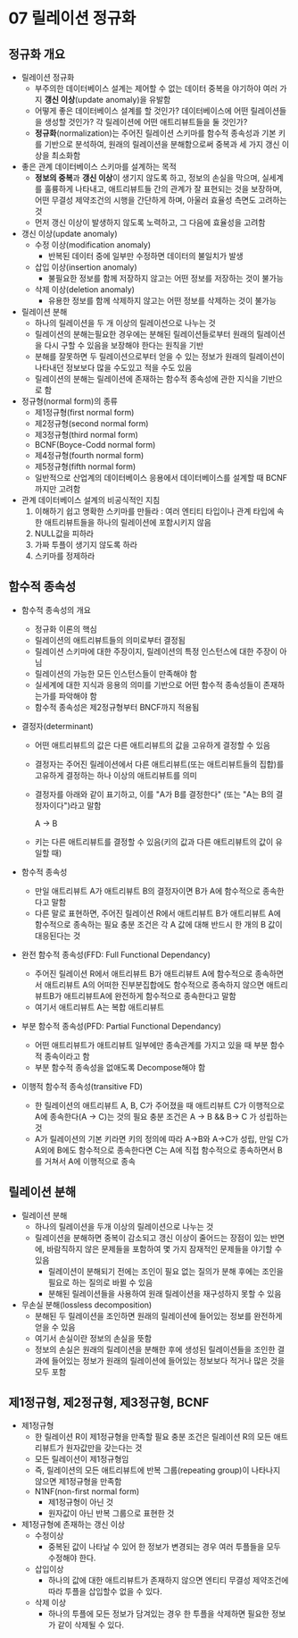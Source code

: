 # 07 릴레이션 정규화

## 정규화 개요

- 릴레이션 정규화
  - 부주의한 데이터베이스 설계는 제어할 수 없는 데이터 중복을 야기하야 여러 가지 **갱신 이상**(update anomaly)을 유발함
  - 어떻게 좋은 데이터베이스 설계를 할 것인가? 데이터베이스에 어떤 릴레이션들을 생성할 것인가? 각 릴레이션에 어떤 애트리뷰트들을 둘 것인가?
  - **정규화**(normalization)는 주어진 릴레이션 스키마를 함수적 종속성과 기본 키를 기반으로 분석하여, 원래의 릴레이션을 분해함으로써 중복과 세 가지 갱신 이상을 최소화함
- 좋은 관계 데이터베이스 스키마를 설계하는 목적
  - **정보의 중복**과 **갱신 이상**이 생기지 않도록 하고, 정보의 손실을 막으며, 실세계를 훌륭하게 나타내고, 애트리뷰트들 간의 관계가 잘 표현되는 것을 보장하며, 어떤 무결성 제약조건의 시행을 간단하게 하며, 아울러 효율성 측면도 고려하는 것
  - 먼저 갱신 이상이 발생하지 않도록 노력하고, 그 다음에 효율성을 고려함
- 갱신 이상(update anomaly)
  - 수정 이상(modification anomaly)
    - 반복된 데이터 중에 일부만 수정하면 데이터의 불일치가 발생
  - 삽입 이상(insertion anomaly)
    - 불필요한 정보를 함께 저장하지 않고는 어떤 정보를 저장하는 것이 불가능
  - 삭제 이상(deletion anomaly)
    - 유용한 정보를 함께 삭제하지 않고는 어떤 정보를 삭제하는 것이 불가능
- 릴레이션 분해
  - 하나의 릴레이션을 두 개 이상의 릴레이션으로 나누는 것
  - 릴레이션의 분해는필요한 경우에는 분해된 릴레이션들로부터 원래의 릴레이션을 다시 구할 수 있음을 보장해야 한다는 원칙을 기반
  - 분해를 잘못하면 두 릴레이션으로부터 얻을 수 있는 정보가 원래의 릴레이션이 나타내던 정보보다 많을 수도있고 적을 수도 있음
  - 릴레이션의 분해는 릴레이션에 존재하는 함수적 종속성에 관한 지식을 기반으로 함
- 정규형(normal form)의 종류
  - 제1정규형(first normal form)
  - 제2정규형(second normal form)
  - 제3정규형(third normal form)
  - BCNF(Boyce-Codd normal form)
  - 제4정규형(fourth normal form)
  - 제5정규형(fifth normal form)
  - 일반적으로 산업계의 데이터베이스 응용에서 데이터베이스를 설계할 때 BCNF까지만 고려함
- 관계 데이터베이스 설계의 비공식적인 지침
  1. 이해하기 쉽고 명확한 스키마를 만들라 : 여러 엔티티 타입이나 관계 타입에 속한 애트리뷰트들을 하나의 릴레이션에 포함시키지 않음
  2. NULL값을 피하라
  3. 가짜 투플이 생기지 않도록 하라
  4. 스키마를 정제하라



## 함수적 종속성

- 함수적 종속성의 개요

  - 정규화 이론의 핵심
  - 릴레이션의 애트리뷰트들의 의미로부터 결정됨
  - 릴레이션 스키마에 대한 주장이지, 릴레이션의 특정 인스턴스에 대한 주장이 아님
  - 릴레이션의 가능한 모든 인스턴스들이 만족해야 함
  - 실세계에 대한 지식과 응용의 의미를 기반으로 어떤 함수적 종속성들이 존재하는가를 파악해야 함
  - 함수적 종속성은 제2정규형부터 BNCF까지 적용됨

- 결정자(determinant)

  - 어떤 애트리뷰트의 값은 다른 애트리뷰트의 값을 고유하게 결정할 수 있음

  - 결정자는 주어진 릴레이션에서 다른 애트리뷰트(또는 애트리뷰트들의 집합)를 고유하게 결정하는 하나 이상의 애트리뷰트를 의미

  - 결정자를 아래와 같이 표기하고, 이를 "A가 B를 결정한다" (또는 "A는 B의 결정자이다")라고 말함

    A -> B

  - 키는 다른 애트리뷰트를 결정할 수 있음(키의 값과 다른 애트리뷰트의 값이 유일할 때)

- 함수적 종속성

  - 만일 애트리뷰트 A가 애트리뷰트 B의 결정자이면 B가 A에 함수적으로 종속한다고 말함
  - 다른 말로 표현하면, 주어진 릴레이션 R에서 애트리뷰트 B가 애트리뷰트 A에 함수적으로 종속하는 필요 충분 조건은 각 A 값에 대해 반드시 한 개의 B 값이 대응된다는 것

- 완전 함수적 종속성(FFD: Full Functional Dependancy)

  - 주어진 릴레이션 R에서 애트리뷰트 B가 애트리뷰트 A에 함수적으로 종속하면서 애트리뷰트 A의 어떠한 진부분집합에도 함수적으로 종속하지 않으면 애트리뷰트B가 애트리뷰트A에 완전하게 함수적으로 종속한다고 말함
  - 여기서 애트리뷰트 A는 복합 애트리뷰트

- 부분 함수적 종속성(PFD: Partial Functional Dependancy)

  - 어떤 애트리뷰트가 애트리뷰트 일부에만 종속관계를 가지고 있을 때 부분 함수적 종속이라고 함
  - 부분 함수적 종속성을 없애도록 Decompose해야 함

- 이행적 함수적 종속성(transitive FD)

  - 한 릴레이션의 애트리뷰트 A, B, C가 주어졌을 때 애트리뷰트 C가 이행적으로 A에 종속한다(A -> C)는 것의 필요 충분 조건은 A -> B && B-> C 가 성립하는 것
  - A가 릴레이션의 기본 키라면 키의 정의에 따라 A->B와 A->C가 성립, 만일 C가 A외에 B에도 함수적으로 종속한다면 C는 A에 직접 함수적으로 종속하면서 B를 거쳐서 A에 이행적으로 종속



## 릴레이션 분해

- 릴레이션 분해
  - 하나의 릴레이션을 두개 이상의 릴레이션으로 나누는 것
  - 릴레이션을 분해하면 중복이 감소되고 갱신 이상이 줄어드는 장점이 있는 반면에, 바람직하지 않은 문제들을 포함하여 몇 가지 잠재적인 문제들을 야기할 수 있음
    - 릴레이션이 분해되기 전에는 조인이 필요 없는 질의가 분해 후에는 조인을 필요로 하는 질의로 바뀔 수 있음
    - 분해된 릴레이션들을 사용하여 원래 릴레이션을 재구성하지 못할 수 있음
- 무손실 분해(lossless decomposition)
  - 분해된 두 릴레이션을 조인하면 원래의 릴레이션에 들어있는 정보를 완전하게 얻을 수 있음
  - 여기서 손실이란 정보의 손실을 뜻함
  - 정보의 손실은 원래의 릴레이션을 분해한 후에 생성된 릴레이션들을 조인한 결과에 들어있는 정보가 원래의 릴레이션에 들어있는 정보보다 적거나 많은 것을 모두 포함



## 제1정규형, 제2정규형, 제3정규형, BCNF

- 제1정규형
  - 한 릴레이션 R이 제1정규형을 만족할 필요 충분 조건은 릴레이션 R의 모든 애트리뷰트가 원자값만을 갖는다는 것
  - 모든 릴레이션이 제1정규형임
  - 즉, 릴레이션의 모든 애트리뷰트에 반복 그룹(repeating group)이 나타나지 않으면 제1정규형을 만족함
  - N1NF(non-first normal form)
    - 제1정규형이 아닌 것
    - 원자값이 아닌 반복 그룹으로 표현한 것
- 제1정규형에 존재하는 갱신 이상
  - 수정이상
    - 중복된 값이 나타날 수 있어 한 정보가 변경되는 경우 여러 투플들을 모두 수정해야 한다. 
  - 삽입이상
    - 하나의 값에 대한 애트리뷰트가 존재하지 않으면 엔티티 무결성 제약조건에 따라 투플을 삽입할수 없을 수 있다.
  - 삭제 이상
    - 하나의 투플에 모든 정보가 담겨있는 경우 한 투플을 삭제하면 필요한 정보가 같이 삭제될 수 있다. 